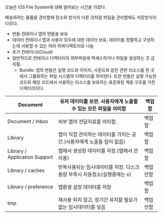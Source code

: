 오늘은 iOS File System에 대해 알아보는 시간을 가졌다.

배송하려는 물품을 관리할때 장소와 방식이 다른 것처럼 파일을 관리할때도 저장방식이 다르다.

- 번들 컨테이너 앱의 번들을 보유
- 데이터 컨테이너 앱과 사용자 모두에 대한 데이터 보유, 데이터를 정렬하고 구성하는데 사용할 수 있는 여러 하위디렉토리로 나눔
- 추가 컨테이너(iCloud)
- 일반적으로 컨테이너 디렉터리의 외부파일에 엑세스하거나 파일을 생성하는 것 금지됨.
    - Bundle: 앱의 번들은 실행 코드와 이미지, 사운드와 같은 관련 리소스를 한 곳에서 그룹화하는 파일 시스템의 디렉터리를 의미한다. 또한 번들은 실행 가능한 코드와 해당 코드에서 사용하는 리소스를 보유하는 표준화된 계층 구조를 가진 디렉터리이다.

| Document | 유저 데이터를 보관. 사용자에게 노출할 수 있는 모든 파일을 의미함 | 백업함 |
| --- | --- | --- |
| Document / Inbox | 외부 앱의 전달자료를 의미함.  | 백업함 |
| Library | 앱이 직접 관리하는 데이터를 가지는 공간.(사용자에게 노출돌 일이 없음) | 백업함 |
| Library / Application Support | 앱에서 생성된 데이터를 저장.(앱에서 관리용) | 백업함 |
| Library / caches | 반복사용되는 임시데이터를 저장. 디스크 용량 부족시 자동청소(실행중에는 x) | 백업안함 |
| Library / preference | 앱환경 설정 데이터를 저장 | 백업함 |
| tmp | 재사용 되지 않고, 장기간 유지할 필요가 없는 임시데이터를 넣음 | 백업안함 |
